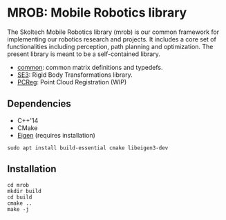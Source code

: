 # MROB: Mobile Robotics library
The Skoltech Mobile Robotics library (mrob) is our common framework for implementing our robotics research and projects. It includes a core set of functionalities including perception, path planning and optimization. The present library is meant to be a self-contained library.
* [common](https://cdise-bitbucket.skoltech.ru/projects/MR/repos/mrob/browse/src/common): common matrix definitions and typedefs.
* [SE3](https://cdise-bitbucket.skoltech.ru/projects/MR/repos/mrob/browse/src/SE3): Rigid Body Transformations library.
* [PCReg](https://cdise-bitbucket.skoltech.ru/projects/MR/repos/mrob/browse/src/PCRegistration): Point Cloud Registration (WIP)

## Dependencies
* C++'14
* CMake
* [Eigen](http://eigen.tuxfamily.org/index.php?title=Main_Page) (requires installation)

`sudo apt install build-essential cmake libeigen3-dev`

## Installation
```
cd mrob
mkdir build
cd build
cmake ..
make -j
```

